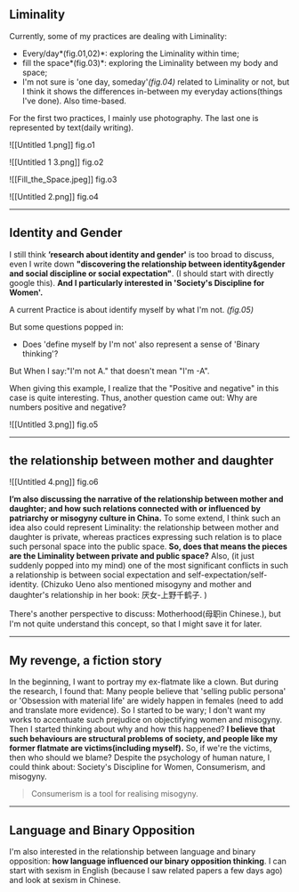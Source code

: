 ## Liminality
Currently, some of my practices are dealing with Liminality:

* Every/day*(fig.01,02)*: exploring the Liminality within time;
* fill the space*(fig.03)*: exploring the Liminality between my body and space;
* I'm not sure is 'one day, someday'*(fig.04)* related to Liminality or not, but I think it shows the differences in-between my everyday actions(things I've done). Also time-based.

For the first two practices, I mainly use photography. The last one is represented by text(daily writing).

![[Untitled 1.png]]
fig.o1


![[Untitled 1 3.png]]
fig.o2


![[Fill_the_Space.jpeg]]
fig.o3


![[Untitled 2.png]]
fig.o4

- - - -
## Identity and Gender
I still think **’research about identity and gender'** is too broad to discuss, even I write down **"discovering the relationship between identity&gender and social discipline or social expectation"**. (I should start with directly google this). **And I particularly interested in 'Society's Discipline for Women'.**

A current Practice is about identify myself by what I'm not. *(fig.05)*

But some questions popped in:

* Does 'define myself by I'm not' also represent a sense of 'Binary thinking'?

But When I say:"I'm not A." that doesn't mean "I'm -A".

When giving this example, I realize that the "Positive and negative" in this case is quite interesting. Thus, another question came out: Why are numbers positive and negative?


![[Untitled 3.png]]
fig.o5

- - - -
## **the relationship between mother and daughter**

![[Untitled 4.png]]
fig.o6

**I’m also discussing the narrative of the relationship between mother and daughter; and how such relations connected with or influenced by patriarchy or misogyny culture in China.** To some extend, I think such an idea also could represent Liminality: the relationship between mother and daughter is private, whereas practices expressing such relation is to place such personal space into the public space. **So, does that means the pieces are the Liminality between private and public space?** Also, (it just suddenly popped into my mind) one of the most significant conflicts in such a relationship is between social expectation and self-expectation/self-identity. (Chizuko Ueno also mentioned misogyny and mother and daughter's relationship in her book: 厌女-上野千鹤子. )

There's another perspective to discuss: Motherhood(母职in Chinese.), but I'm not quite understand this concept, so that I might save it for later.

- - - -
## My revenge, a fiction story
In the beginning, I want to portray my ex-flatmate like a clown. But during the research, I found that: Many people believe that 'selling public persona' or 'Obsession with material life' are widely happen in females (need to add and translate more evidence). So I started to be wary; I don't want my works to accentuate such prejudice on objectifying women and misogyny. Then I started thinking about why and how this happened? **I believe that such behaviours are structural problems of society, and people like my former flatmate are victims(including myself).** So, if we're the victims, then who should we blame? Despite the psychology of human nature, I could think about: Society's Discipline for Women, Consumerism, and misogyny.

> Consumerism is a tool for realising misogyny.  

- - - -
## Language and Binary Opposition
I'm also interested in the relationship between language and binary opposition: **how language influenced our binary opposition thinking**. I can start with sexism in English (because I saw related papers a few days ago) and look at sexism in Chinese.